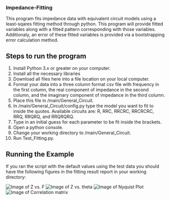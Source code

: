 ### Impedance-Fitting ###
This program fits impedance data with equivalent circuit models using a least-sqares fitting method through python. This program will provide fitted variables along with a fitted pattern corresponding with those variables. Additionaly, an error of these fitted variables is provided via a bootstrapping error calculation method.

## Steps to run the program ##
1. Install Python 3.x or greater on your computer.
1. Install all the necessary libraries
1. Download all files here into a file location on your local computer.
1. Format your data into a three column format csv file with frequency in the first column, the real component of impedance in the second column, and the imaginary component of impedance in the third column.
1. Place this file in /main/General_Circuit.
1. In /main/General_Circuit/config.py type the model you want to fit to inside the quotes. Available circuits are: R, RRC, RRCRC, RRCRCRC, RRQ, RRQRQ, and RRQRQRQ.
1. Type in an initial guess for each parameter to be fit inside the brackets.
1. Open a python console.
1. Change your working directory to /main/General_Circuit.
1. Run Test_Fitting.py.

## Running the Example ##

If you ran the script with the default values using the test data you should have the following figures in the fitting result report in your working directory:

![Image of Z vs. F](https://github.com/aplymill7/Impedance-Fitting/blob/master/docs/images/Bode.png)
![Image of Z vs. theta](https://github.com/aplymill7/Impedance-Fitting/blob/master/docs/images/Bode_Theta.png)
![Image of Nyquist Plot](https://github.com/aplymill7/Impedance-Fitting/blob/master/docs/images/Nyquist.png)
![Image of Correlation matrix](https://github.com/aplymill7/ECIF/blob/master/docs/images/Correlation%20Matrix.png)


